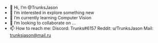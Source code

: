- 👋 Hi, I’m @TrunksJason
- 👀 I’m interested in explore something new
- 🌱 I’m currently learning Computer Vision
- 💞️ I’m looking to collaborate on ...
- 📫 How to reach me: 
Discord: Trunks#6157
Reddit: u/TrunksJason
Mail: trunksjason@mail.ru
<!---
TrunksJason/TrunksJason is a ✨ special ✨ repository because its `README.md` (this file) appears on your GitHub profile.
You can click the Preview link to take a look at your changes.
--->
